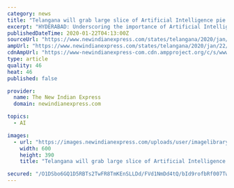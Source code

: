 ```yaml
---
category: news
title: "Telangana will grab large slice of Artificial Intelligence pie: State IT Minister KT Rama Rao"
excerpt: "HYDERABAD: Underscoring the importance of Artificial Intelligence (AI) in businesses, IT and Industries Minister KT Rama Rao has asserted that it would be used in all sectors. Participating in a panel discussion on ‘Empowering AI Leadership’ at the World Economic Forum in Davos on Tuesday, Rao said: \"No business can stay insulated from the ..."
publishedDateTime: 2020-01-22T04:13:00Z
sourceUrl: "https://www.newindianexpress.com/states/telangana/2020/jan/22/telangana-will-grab-large-slice-of-artificial-intelligence-pie-state-it-minister-kt-rama-rao-2092857.html"
ampUrl: "https://www.newindianexpress.com/states/telangana/2020/jan/22/telangana-will-grab-large-slice-of-artificial-intelligence-pie-state-it-minister-kt-rama-rao-2092857.amp"
cdnAmpUrl: "https://www-newindianexpress-com.cdn.ampproject.org/c/s/www.newindianexpress.com/states/telangana/2020/jan/22/telangana-will-grab-large-slice-of-artificial-intelligence-pie-state-it-minister-kt-rama-rao-2092857.amp"
type: article
quality: 46
heat: 46
published: false

provider:
  name: The New Indian Express
  domain: newindianexpress.com

topics:
  - AI

images:
  - url: "https://images.newindianexpress.com/uploads/user/imagelibrary/2020/1/22/w600X390/KTR.jpg"
    width: 600
    height: 390
    title: "Telangana will grab large slice of Artificial Intelligence pie: State IT Minister KT Rama Rao"

secured: "/O1DSbo6GQ1D5RBTs2TwFR8TmKEnSLLDd/FVd1NmDd4tQ/bId9rofbRf007Twsi5n448HTgmXlIt/qSwV2LH4+pgi06EfEOfXGHVVNOnnQXkbj2O/K8CCg/JjozkH1E4kEHsO5nDiw7isHofpeGVDwqDyE32XWsEsRrWdxxML7J3uokI5qa0gEIMUzSyxsXWXAsukFP+rXW+TFh4Dihn6auzqrGXxPB6wnZazaJsK19L/MSsBudQs+xlFTINuJi0GecWkL0M4ZCCItoFA8fwRf8UmX89WyPSHGgGqTBz5r0=;XePghk94238SSnQLJRF63A=="
---
```


